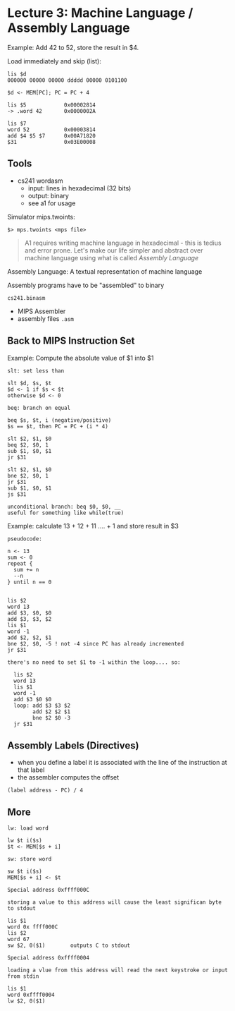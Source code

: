 # Lecture 3: Machine Language / Assembly Language

Example: Add 42 to 52, store the result in $4.

Load immediately and skip (list):

```none
lis $d
000000 00000 00000 ddddd 00000 0101100

$d <- MEM[PC]; PC = PC + 4

lis $5            0x00002814
-> .word 42       0x0000002A

lis $7
word 52           0x00003814
add $4 $5 $7      0x00A71820
$31               0x03E00008
```

## Tools

* cs241 wordasm
  * input: lines in hexadecimal (32 bits)
  * output: binary
  * see a1 for usage

Simulator mips.twoints:

`$> mps.twoints <mps file>`

> A1 requires writing machine language in hexadecimal - this is tedius and error prone. Let's make our life simpler and abstract over machine language using what is called *Assembly Language*

Assembly Language: A textual representation of machine language

Assembly programs have to be "assembled" to binary

`cs241.binasm`

* MIPS Assembler
* assembly files `.asm`

## Back to MIPS Instruction Set

Example: Compute the absolute value of $1 into $1

```none
slt: set less than

slt $d, $s, $t
$d <- 1 if $s < $t
otherwise $d <- 0

beq: branch on equal

beq $s, $t, i (negative/positive)
$s == $t, then PC = PC + (i * 4)
```

```none
slt $2, $1, $0
beq $2, $0, 1
sub $1, $0, $1
jr $31

slt $2, $1, $0
bne $2, $0, 1
jr $31
sub $1, $0, $1
js $31
```

```none
unconditional branch: beq $0, $0, __
useful for something like while(true)
```

Example: calculate 13 + 12 + 11 .... + 1 and store result in $3

```none
pseudocode:

n <- 13
sum <- 0
repeat {
  sum += n
  --n
} until n == 0


lis $2
word 13
add $3, $0, $0
add $3, $3, $2
lis $1
word -1
add $2, $2, $1
bne $2, $0, -5 ! not -4 since PC has already incremented
jr $31

there's no need to set $1 to -1 within the loop.... so:

  lis $2
  word 13
  lis $1
  word -1
  add $3 $0 $0
  loop: add $3 $3 $2
        add $2 $2 $1
        bne $2 $0 -3
  jr $31
```

## Assembly Labels (Directives)

* when you define a label it is associated with the line of the instruction at that label
* the assembler computes the offset

```none
(label address - PC) / 4
```

## More

```none
lw: load word

lw $t i($s)
$t <- MEM[$s + i]
```

```none
sw: store word

sw $t i($s)
MEM[$s + i] <- $t
```

```none
Special address 0xffff000C

storing a value to this address will cause the least significan byte to stdout

lis $1
word 0x ffff000C
lis $2
word 67
sw $2, 0($1)        outputs C to stdout
```

```none
Special address 0xffff0004

loading a vlue from this address will read the next keystroke or input from stdin

lis $1
word 0xffff0004
lw $2, 0($1)
```
